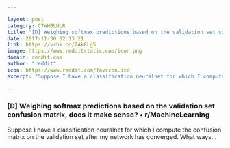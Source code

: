 ```yaml
---

layout: post
category: C7WHBLNLR
title: "[D] Weighing softmax predictions based on the validation set confusion matrix, does it make sense? • r/MachineLearning"
date: 2017-11-30 02:13:21
link: https://vrhk.co/2Ak8Lg5
image: https://www.redditstatic.com/icon.png
domain: reddit.com
author: "reddit"
icon: https://www.reddit.com/favicon.ico
excerpt: "Suppose I have a classification neuralnet for which I compute the confusion matrix on the validation set after my network has converged. What ways..."

---
```


### [D] Weighing softmax predictions based on the validation set confusion matrix, does it make sense? • r/MachineLearning

Suppose I have a classification neuralnet for which I compute the confusion matrix on the validation set after my network has converged. What ways...